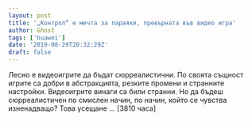 ```yaml
---
layout: post
title: '„Контрол“ е мечта за параяки, превърната във видео игра'
author: Ghost
tags: ['huawei']
date: '2019-08-29T20:32:29Z'
draft: false
---
```


Лесно е видеоигрите да бъдат сюрреалистични. По своята същност игрите са добри в абстракцията, резките промени и странните настройки. Видеоигрите винаги са били странни. Но да бъдеш сюрреалистичен по смислен начин, по начин, който се чувства изненадващо? Това усещане ... [3810 часа]
